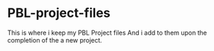 # PBL-project-files
This is where i keep my PBL Project files 
And i add to them upon the completion of the a new project.
